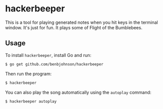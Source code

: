 hackerbeeper
============

This is a tool for playing generated notes when you hit keys in the terminal
window. It's just for fun. It plays some of Flight of the Bumblebees.


## Usage

To install `hackerbeeper`, install Go and run:

```sh
$ go get github.com/benbjohnson/hackerbeeper
```

Then run the program:

```sh
$ hackerbeeper
```

You can also play the song automatically using the `autoplay` command:

```sh
$ hackerbeeper autoplay
```
